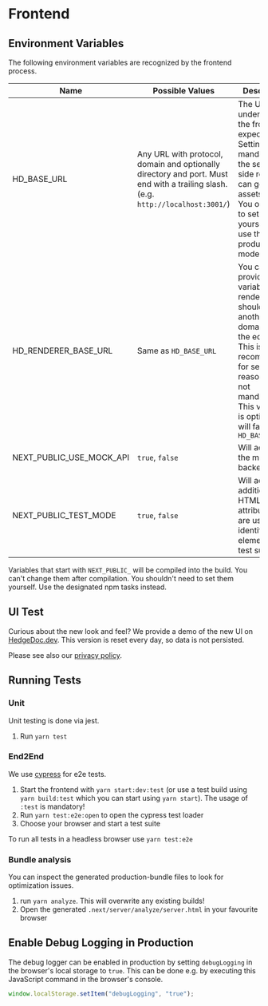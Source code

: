 # Frontend

## Environment Variables

The following environment variables are recognized by the frontend process.

| Name                     | Possible Values                                                                                                                  | Description                                                                                                                                                                                                       |
|--------------------------|----------------------------------------------------------------------------------------------------------------------------------|-------------------------------------------------------------------------------------------------------------------------------------------------------------------------------------------------------------------|
| HD_BASE_URL              | Any URL with protocol, domain and optionally directory and port. Must end with a trailing slash. (e.g. `http://localhost:3001/`) | The URL under which the frontend is expected. Setting this is mandatory so the server side rendering can generate assets URLs. You only need to set this yourself if you use the production mode.                 |
| HD_RENDERER_BASE_URL     | Same as `HD_BASE_URL`                                                                                                            | You can provide this variable if the renderer should use another domain than the editor. This is recommended for security reasons but not mandatory. This variable is optional and will fallback to `HD_BASE_URL` |
| NEXT_PUBLIC_USE_MOCK_API | `true`, `false`                                                                                                                  | Will activate the mocked backend                                                                                                                                                                                  |
| NEXT_PUBLIC_TEST_MODE    | `true`, `false`                                                                                                                  | Will activate additional HTML attributes that are used to identify elements for test suits.                                                                                                                       |

Variables that start with `NEXT_PUBLIC_` will be compiled into the build. You can't change them
after compilation. You shouldn't need to set them yourself. Use the designated npm tasks instead.

## UI Test

Curious about the new look and feel? We provide a demo of the new UI on
[HedgeDoc.dev][hedgedoc-dev]. This version is reset every day, so data is not persisted.

Please see also our [privacy policy][privacy].

## Running Tests

### Unit

Unit testing is done via jest.

1. Run `yarn test`

### End2End

We use [cypress][cypress] for e2e tests.

1. Start the frontend with `yarn start:dev:test` (or use a test build using `yarn build:test`
   which you can start using `yarn start`). The usage of `:test` is mandatory!
2. Run `yarn test:e2e:open` to open the cypress test loader
3. Choose your browser and start a test suite

To run all tests in a headless browser use `yarn test:e2e`

### Bundle analysis

You can inspect the generated production-bundle files to look for optimization issues.

1. run `yarn analyze`. This will overwrite any existing builds!
2. Open the generated `.next/server/analyze/server.html` in your favourite browser

## Enable Debug Logging in Production

The debug logger can be enabled in production by setting `debugLogging` in the browser's
local storage to `true`. This can be done e.g. by executing this JavaScript command
in the browser's console.

```javascript
window.localStorage.setItem("debugLogging", "true");
```

[hedgedoc-dev]: https://hedgedoc.dev
[privacy]: https://hedgedoc.org/privacy-policy
[cypress]: https://cypress.io
